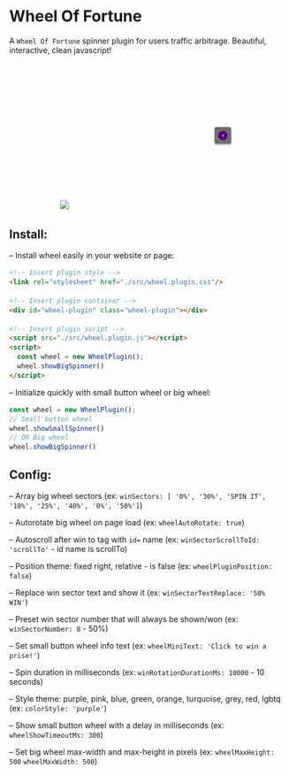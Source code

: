 # Wheel Of Fortune

A `Wheel Of Fortune` spinner plugin for users traffic arbitrage. Beautiful, interactive, clean javascript!

<div style="text-align: center;"><img src="https://raw.githubusercontent.com/homcenco/plugins-wheel-of-fortune/main/docs/big-wheel.gif" width="300px"> <img src="https://raw.githubusercontent.com/homcenco/plugins-wheel-of-fortune/main/docs/small-wheel.gif" width="300px"></div>

## Install:

– Install wheel easily in your website or page:

```html
<!-- Insert plugin style -->
<link rel="stylesheet" href="./src/wheel.plugin.css"/>

<!-- Insert plugin container -->
<div id="wheel-plugin" class="wheel-plugin"></div>

<!-- Insert plugin script -->
<script src="./src/wheel.plugin.js"></script>
<script>
  const wheel = new WheelPlugin();
  wheel.showBigSpinner()
</script>
```

– Initialize quickly with small button wheel or big wheel:

```js
const wheel = new WheelPlugin();
// Small button wheel 
wheel.showSmallSpinner()
// OR Big wheel 
wheel.showBigSpinner()
```

## Config:

– Array big wheel sectors (ex: `winSectors: [ '0%', '30%', 'SPIN IT', '10%', '25%', '40%', '0%', '50%']`)

– Autorotate big wheel on page load (ex: `wheelAutoRotate: true`)

– Autoscroll after win to tag with `id=` name (ex: `winSectorScrollToId: 'scrollTo'` - id name is scrollTo)

– Position theme: fixed right, relative - is false (ex: `wheelPluginPosition: false`)

– Replace win sector text and show it (ex: `winSectorTextReplace: '50% WIN'`)

– Preset win sector number that will always be shown/won (ex: `winSectorNumber: 8` - 50%)

– Set small button wheel info text (ex: `wheelMiniText: 'Click to win a prise!'`)

– Spin duration in milliseconds (ex: `winRotationDurationMs: 10000` - 10 seconds)

– Style theme: purple, pink, blue, green, orange, turquoise, grey, red, lgbtq (ex: `colorStyle: 'purple'`)

– Show small button wheel with a delay in milliseconds (ex: `wheelShowTimeoutMs: 300`)

– Set big wheel max-width and max-height in pixels (ex: `wheelMaxHeight: 500` `wheelMaxWidth: 500`)
